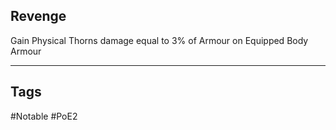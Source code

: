 ## Revenge
Gain Physical Thorns damage equal to 3% of Armour on Equipped Body Armour

---
## Tags
#Notable
#PoE2
